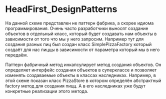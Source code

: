 # HeadFirst_DesignPatterns
На данной схеме представлен не паттерн фабрика, а скорее идиома программирования.
Очень часто разработчики выносят создание объектов в отдельный класс, который будет создавать нам объекты в зависимости от того что мы у него запросим.
Например тут для создания разных пиц был создан класс SimplePizzaFactory который создаёт для нас пиццы в зависимости от параметра который мы в него передаём.
 
Паттерн фабричный метод инкапсулирует метод создания объектов.
Он определяет интерфейс создания объектов в суперклассе и позволяет изменять создаваемые объекты в классах наследниках.
Например, в этой схеме показан класс PizzaStore в котором определён абстрактный factory метод для создания пицц.
А в его наследниках уже будут конкретные реализации этого метода.
 




